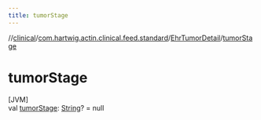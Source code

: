 ```yaml
---
title: tumorStage
---
```

//[clinical](../../../index.html)/[com.hartwig.actin.clinical.feed.standard](../index.html)/[EhrTumorDetail](index.html)/[tumorStage](tumor-stage.html)



# tumorStage



[JVM]\
val [tumorStage](tumor-stage.html): [String](https://kotlinlang.org/api/latest/jvm/stdlib/kotlin/-string/index.html)? = null





